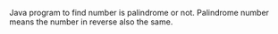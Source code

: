 Java program to find number is palindrome or not.
Palindrome number means the number in reverse also the same.
